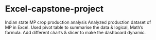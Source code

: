 # Excel-capstone-project
Indian state MP crop production analysis
Analyzed production dataset of MP in Excel. Used pivot table to
summarise the data & logical, Math’s formula.
Add different charts & slicer to make the dashboard dynamic.
